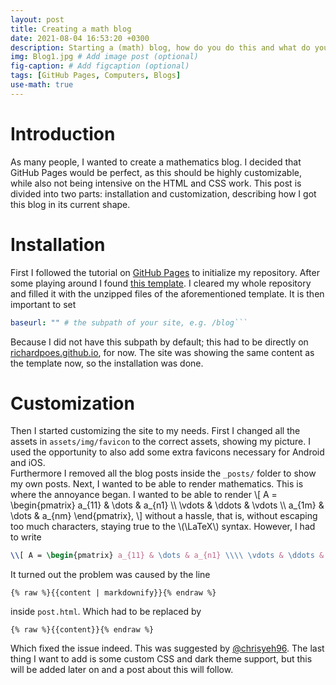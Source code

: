 ```yaml
---
layout: post
title: Creating a math blog
date: 2021-08-04 16:53:20 +0300
description: Starting a (math) blog, how do you do this and what do you need to take into account? # Add post description (optional)
img: Blog1.jpg # Add image post (optional)
fig-caption: # Add figcaption (optional)
tags: [GitHub Pages, Computers, Blogs]
use-math: true
---
```

# Introduction
As many people, I wanted to create a mathematics blog.
I decided that GitHub Pages would be perfect, as this should be highly customizable, while also not being intensive on the HTML and CSS work.
This post is divided into two parts: installation and customization, describing how I got this blog in its current shape.

# Installation
First I followed the tutorial on [GitHub Pages](https://guides.github.com/features/pages/ "GitHub Pages Tutorial") to initialize my repository.
After some playing around I found [this template](https://github.com/artemsheludko/flexible-jekyll "GitHub Pages Template").
I cleared my whole repository and filled it with the unzipped files of the aforementioned template. It is then important to set 
``` yaml
baseurl: "" # the subpath of your site, e.g. /blog```
```
Because I did not have this subpath by default; this had to be directly on [richardpoes.github.io](richardpoes.github.io), for now.
The site was showing the same content as the template now, so the installation was done.

# Customization
Then I started customizing the site to my needs.
First I changed all the assets in `assets/img/favicon` to the correct assets, showing my picture.
I used the opportunity to also add some extra favicons necessary for Android and iOS.\
Furthermore I removed all the blog posts inside the `_posts/` folder to show my own posts.
Next, I wanted to be able to render mathematics. 
This is where the annoyance began.
I wanted to be able to render
\\[ A = \begin{pmatrix} a_{11} & \dots & a_{n1} \\\\ \vdots & \ddots & \vdots \\\\ a_{1m} & \dots & a_{nm} \end{pmatrix}, \\]
without a hassle, that is, without escaping too much characters, staying true to the \\(\LaTeX\\) syntax.
However, I had to write
``` latex
\\[ A = \begin{pmatrix} a_{11} & \dots & a_{n1} \\\\ \vdots & \ddots & \vdots \\\\ a_{1m} & \dots & a_{nm} \end{pmatrix}, \\]
```
It turned out the problem was caused by the line
```
{% raw %}{{content | markdownify}}{% endraw %}
```
inside `post.html`.
Which had to be replaced by
```
{% raw %}{{content}}{% endraw %}
```
Which fixed the issue indeed.
This was suggested by [@chrisyeh96](https://github.com/chrisyeh96).
The last thing I want to add is some custom CSS and dark theme support, but this will be added later on and a post about this will follow.